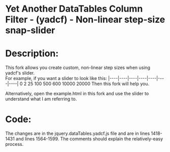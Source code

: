 Yet Another DataTables Column Filter - (yadcf) - Non-linear step-size snap-slider
=====
 
Description:
=====

This fork allows you create custom, non-linear step sizes when using yadcf's slider.  
For example, if you want a slider to look like this:
|----|----|----|----|----|----|----|
0    2   25   100  500  600 10000 20000
Then this fork will help you.

Alternatively, open the example.html in this fork and use the slider to understand what I am referring to.

Code:
=====
The changes are in the jquery.dataTables.yadcf.js file and are in lines 1418-1431 and lines 1564-1599.  The comments should explain the relatively-easy process.
